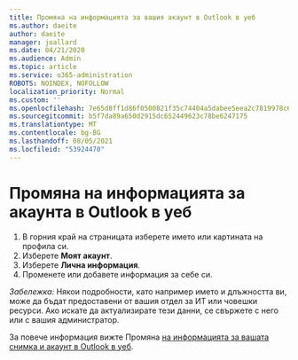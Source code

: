```yaml
---
title: Промяна на информацията за вашия акаунт в Outlook в уеб
ms.author: daeite
author: daeite
manager: joallard
ms.date: 04/21/2020
ms.audience: Admin
ms.topic: article
ms.service: o365-administration
ROBOTS: NOINDEX, NOFOLLOW
localization_priority: Normal
ms.custom: ''
ms.openlocfilehash: 7e65d8ff1d86f0500821f35c74404a5dabee5eea2c7819978c6742355ba13000
ms.sourcegitcommit: b5f7da89a650d2915dc652449623c78be6247175
ms.translationtype: MT
ms.contentlocale: bg-BG
ms.lasthandoff: 08/05/2021
ms.locfileid: "53924470"
---
```

# <a name="change-account-information-in-outlook-on-the-web"></a>Промяна на информацията за акаунта в Outlook в уеб

1. В горния край на страницата изберете името или картината на профила си.
1. Изберете **Моят акаунт**.
1. Изберете **Лична информация**.
1. Променете или добавете информация за себе си.

*Забележка:* Някои подробности, като например името и длъжността ви, може да бъдат предоставени от вашия отдел за ИТ или човешки ресурси. Ако искате да актуализирате тези данни, се свържете с него или с вашия администратор.

За повече информация вижте Промяна [на информацията за вашата снимка и акаунт в Outlook в уеб](https://support.office.com/article/b2dbb289-851d-4bed-93c3-3e136f5659ec).